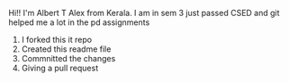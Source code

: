 Hi!! I'm Albert T Alex from Kerala. I am in sem 3 just passed CSED and git helped me a lot in the pd assignments
1. I forked this it repo
2. Created this readme file
3. Commnitted the changes
4. Giving a pull request
